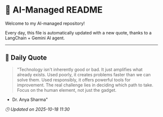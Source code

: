 # 🧠 AI-Managed README

Welcome to my AI-managed repository!

Every day, this file is automatically updated with a new quote, thanks to a LangChain + Gemini AI agent.

---

## 📅 Daily Quote

> "Technology isn't inherently good or bad. It just amplifies what already exists.
Used poorly, it creates problems faster than we can solve them.
Used responsibly, it offers powerful tools for improvement.
The real challenge lies in deciding which path to take.
Focus on the human element, not just the gadget.
- Dr. Anya Sharma"

*🕒 Updated on 2025-10-18 11:30*